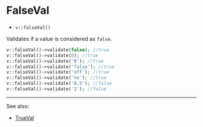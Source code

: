 # FalseVal

- `v::falseVal()`

Validates if a value is considered as `false`.

```php
v::falseVal()->validate(false); //true
v::falseVal()->validate(0); //true
v::falseVal()->validate('0'); //true
v::falseVal()->validate('false'); //true
v::falseVal()->validate('off'); //true
v::falseVal()->validate('no'); //true
v::falseVal()->validate('0.5'); //false
v::falseVal()->validate('2'); //false
```

***
See also:

  * [TrueVal](TrueVal.md)
